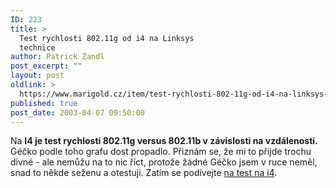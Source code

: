 ```yaml
---
ID: 223
title: >
  Test rychlosti 802.11g od i4 na Linksys
  technice
author: Patrick Zandl
post_excerpt: ""
layout: post
oldlink: >
  https://www.marigold.cz/item/test-rychlosti-802-11g-od-i4-na-linksys-technice
published: true
post_date: 2003-04-07 09:50:00
---
```

Na <STRONG>I4 je test rychlosti 802.11g versus 802.11b v závislosti na vzdálenosti.</STRONG> Géčko podle toho grafu dost propadlo. Přiznám se, že mi to přijde trochu divné - ale nemůžu na to nic říct, protože žádné Géčko jsem v ruce neměl, snad to někde seženu a otestuji. Zatím se podívejte <A href="http://www.i4shop.net/cz/iObchod/WebInfo.asp?idprod=802.11g-test&amp;redir=1" target=_blank>na test na i4</A>.